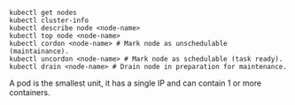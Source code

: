 
```shell
kubectl get nodes
kubectl cluster-info
kubectl describe node <node-name>
kubectl top node <node-name>
kubectl cordon <node-name> # Mark node as unschedulable (maintainance).
kubectl uncordon <node-name> # Mark node as schedulable (task ready).
kubectl drain <node-name> # Drain node in preparation for maintenance.
```

A pod is the smallest unit, it has a single IP and can contain 1 or more containers.